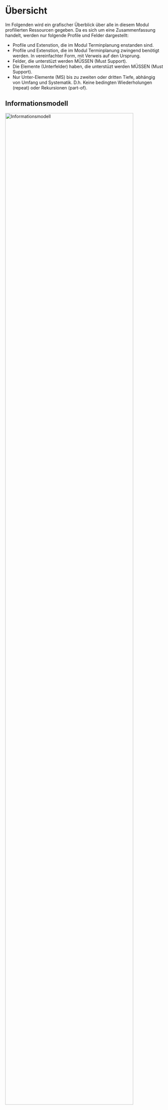 # Übersicht
Im Folgenden wird ein grafischer Überblick über alle in diesem Modul profilierten Ressourcen gegeben.
Da es sich um eine Zusammenfassung handelt, werden nur folgende Profile und Felder dargestellt:
* Profile und Extenstion, die im Modul Terminplanung enstanden sind.
* Profile und Extenstion, die im Modul Terminplanung zwingend benötigt werden. In vereinfachter Form, mit Verweis auf den Ursprung.
* Felder, die unterstüzt werden MÜSSEN (Must Support).
* Die Elemente (Unterfelder) haben, die unterstüzt werden MÜSSEN (Must Support).
* Nur Unter-Elemente (MS) bis zu zweiten oder dritten Tiefe, abhängig von Umfang und Systematik. D.h. Keine bedingten Wiederholungen (repeat) oder Rekursionen (part-of).


## Informationsmodell

<img src="https://raw.githubusercontent.com/gematik/spec-ISiK-Terminplanung/rc/main-stufe-4/Material/images/diagrams/infomodell.svg" alt="Informationsmodell" width="90%"/>
